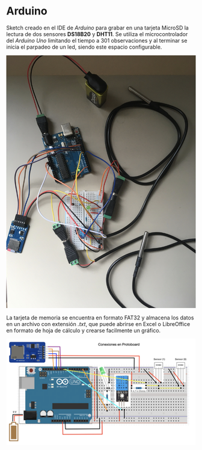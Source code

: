 # Arduino
Sketch creado en el IDE de *Arduino* para grabar en una tarjeta MicroSD la lectura de dos sensores **DS18B20** y **DHT11**. Se utiliza el microcontrolador del *Arduino Uno* limitando el tiempo a 301 observaciones y al terminar se inicia el parpadeo de un led, siendo este espacio configurable.  
  
  
![Fig. Foto del prototipo](https://github.com/juanselastra/Arduino/blob/master/IMG_01.jpg?raw=true)  
  
  
La tarjeta de memoria se encuentra en formato FAT32 y almacena los datos en un archivo con extensión *.txt*, que puede abrirse en Excel o LibreOffice en formato de hoja de cálculo y crearse facilmente un gráfico.  
  
![Fig. Esquema gráfico del prototipo](https://github.com/juanselastra/Arduino/blob/master/ConexProtoboard.png?raw=true)  

